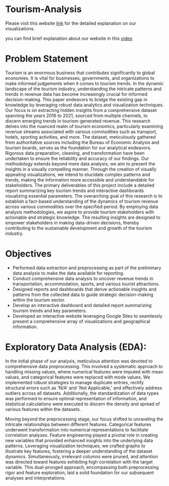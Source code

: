 # Tourism-Analysis

Please visit this website <a href="https://sites.google.com/sdsu.edu/tourism-analysis/home" target="_blank">link</a> for the detailed explanation on our visualizations.

you can find brief explanation about our website in this <a href="https://youtu.be/iMHxBnAIm-U?si=-5BcqpBInf59hbBe" target="_blank">video</a>

# Problem Statement
Tourism is an enormous business that contributes significantly to global economies. It is vital for businesses, governments, and organizations to make informed judgements when it comes to tourism trends. In the dynamic landscape of the tourism industry, understanding the intricate patterns and trends in revenue data has become increasingly crucial for informed decision-making. This paper endeavors to bridge the existing gap in knowledge by leveraging robust data analytics and visualization techniques. Our focus is on extracting hidden insights from a comprehensive dataset spanning the years 2016 to 2021, sourced from multiple channels, to discern emerging trends in tourism-generated revenue.
This research delves into the nuanced realm of tourism economics, particularly examining revenue streams associated with various commodities such as transport, hotels, sporting activities, and more. The dataset, meticulously gathered from authoritative sources including the Bureau of Economic Analysis and tourism boards, serves as the foundation for our analytical endeavors. Rigorous data preparation, cleaning, and transformation have been undertaken to ensure the reliability and accuracy of our findings.
Our methodology extends beyond mere data analysis; we aim to present the insights in a visually compelling manner. Through the creation of visually appealing visualizations, we intend to elucidate complex patterns and trends, making the information more accessible and understandable for stakeholders. The primary deliverables of this project include a detailed report summarizing key tourism trends and interactive dashboards visualizing essential parameters.
The overarching goal of this research is to establish a fact-based understanding of the dynamics of tourism revenue across various commodities over the specified period. By employing data analysis methodologies, we aspire to provide tourism stakeholders with actionable and strategic knowledge. The resulting insights are designed to empower stakeholders in making data-driven decisions, thereby contributing to the sustainable development and growth of the tourism industry.

# Objectives
<ul>
<li>Performed data extraction and preprocessing as part of the preliminary data analysis to make the data available for reporting.</li>
<li>Conduct comprehensive data analysis to uncover revenue trends in transportation, accommodation, sports, and various tourist attractions.</li>
<li>Designed reports and dashboards that derive actionable insights and patterns from the collected data to guide strategic decision-making within the tourism sector.</li>
<li>Develop an interactive dashboard and detailed report summarizing tourism trends and key parameters.</li>
<li>Developed an interactive website leveraging Google Sites to seamlessly present a comprehensive array of visualizations and geographical information.</li>
</ul>

# Exploratory Data Analysis (EDA): 
In the initial phase of our analysis, meticulous attention was devoted to comprehensive data preprocessing. This involved a systematic approach to handling missing values, where numerical features were imputed with mean values, and categorical features were replaced with mode values. We implemented robust strategies to manage duplicate entries, rectify structural errors such as 'N/A' and 'Not Applicable,' and effectively address outliers across all datasets. Additionally, the standardization of data types was performed to ensure optimal representation of information, and statistical calculations were executed to discern the density and spread of various features within the datasets.

Moving beyond the preprocessing stage, our focus shifted to unraveling the intricate relationships between different features. Categorical features underwent transformation into numerical representations to facilitate correlation analyses. Feature engineering played a pivotal role in creating new variables that provided enhanced insights into the underlying data patterns. Leveraging visualization techniques, we crafted graphs to illustrate key features, fostering a deeper understanding of the dataset dynamics. Simultaneously, irrelevant columns were pruned, and attention was directed toward features exhibiting high correlation with the target variable. This dual-pronged approach, encompassing both preprocessing rigor and feature exploration, laid a solid foundation for our subsequent analyses and interpretations.
